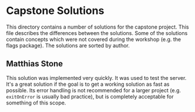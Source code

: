 # Capstone Solutions

This directory contains a number of solutions for the capstone project. This file describes the differences between the solutions. Some of the solutions contain concepts which were not covered during the workshop (e.g. the flags package). The solutions are sorted by author.

## Matthias Stone

This solution was implemented very quickly. It was used to test the server. It's a great solution if the goal is to get a working solution as fast as possible. Its error handling is not recommended for a larger project (e.g. `exitOnError` is usually bad practice), but is completely acceptable for something of this scope.
